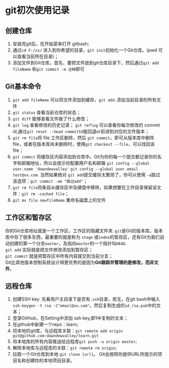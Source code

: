 # git初次使用记录

## 创建仓库
1. 安装完git后，在开始菜单打开 gitbash;
2. 通过`cd F:/xx/` 进入到你希望的目录，`git init`初始化一个Git仓库。(pwd 可以查看当前所在目录)；
3. 添加文件到Git仓库，首先、要把文件放到git仓库目录下，然后通过`git add fileName` 和`git commit -m 注释`即可

## Git基本命令
1. `git add fileName` 可以将文件添加到缓存，`git add.`添加当前目录的所有文件
2. `git status` 查看当前仓库的状态；
3. `git diff` 能够查看文件做了什么修改；
4. `git log` 查看修改的历史记录；
    `git reflog` 可以查看你每次修改的 commit id,通过`git reset --head commitId`能回退or前进到对应的文件版本；
5. `git rm file`将 file 工作区删除，然后 `git commit`，即可从版本库中删除file，或者在版本库尚未删除时，使用`git checkout --file`，可以找回该file；
6. `git commit` 将缓存区内容添加到仓库中。Git为你的每一个提交都记录你的名字和邮箱地址，所以会提示你配置用户名和邮箱 `git config --global user.name 'dawndewvalley'` `git config --global user.email test@xx.com`. 当然如果绝对 `git add`提交缓存太繁琐了，你可以使用 `-a`跳过该选项：`git commit -am "跳过add"`；
7. `git rm file`将条目从缓存区中及硬盘中移除，如果想要在工作目录保留该文件：`git rm -cached file`；
8. `git mv file newfileName` 重命名磁盘上的文件

## 工作区和暂存区
你的Git仓库地址就是一个工作区，工作区的隐藏文件夹`.git`是Git的版本库。版本库中存了很多东西，最重要的就是称为 `stage`  或`index`的暂存区，还有Git为我们自动创建的第一个分支`master`，及指向`master`的一个指针叫`HEAD`.<br/>
`git add` 实际就是把文件修改添加到暂存区；<br/>
`git commit` 就是把暂存区中所有内容提交到当前分支；</br>
Git比其他版本控制系统设计得更优秀的是因为**Git跟踪并管理的是修改，而非文件**。

## 远程仓库
1. 创建SSH key:
先看用户主目录下是否有`.ssh`目录，若无，在git bash中输入`ssh-keygen -t rsa -C"email@xx.com"`。然后复制生成的`id_rsa.pub`中的文本；
2. 登录GitHub，在Setting中添加 ssh key,即1中复制的文本；
3. 在github中新建一个repo：learn;
4. 将本地的git库，与远程库关联：`git remote add origin git@github.com:dawndewvalley/learn.git`
5. 将本地库的所有内容推送给远程库`git push -u origin master`;
6. 解除本地库与远程库的关联：`git remote rm origin`;
7. 拉取一个Git仓库到本地 `git clone [url]`。 Git会按照你提供URL所提示的项目名称创建你的本地项目目录。

